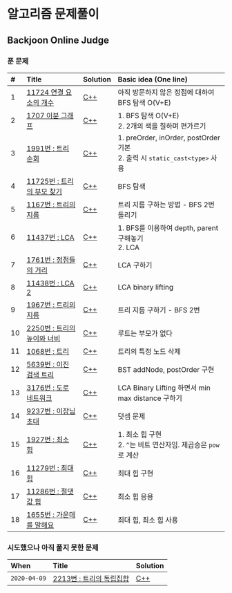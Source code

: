 # 알고리즘 문제풀이

## Backjoon Online Judge

### 푼 문제

|#|Title|Solution|Basic idea (One line)|
|:---|:---|:---|:---|
|1|[11724 연결 요소의 개수](https://www.acmicpc.net/group/board/view/7680/16582)|[C++](https://github.com/kjh107704/Algorithm/blob/master/BOJ/11724.cpp)|아직 방문하지 않은 정점에 대하여 BFS 탐색 O(V+E)|
|2|[1707 이분 그래프](https://www.acmicpc.net/group/board/view/7680/16583)|[C++](https://github.com/kjh107704/Algorithm/blob/master/BOJ/1707.cpp)|1. BFS 탐색 O(V+E)<br>2. 2개의 색을 칠하며 편가르기|
|3|[1991번 : 트리 순회](https://www.acmicpc.net/problem/1991)|[C++](https://github.com/kjh107704/Algorithm/blob/master/BOJ/1991.cpp)|1. preOrder, inOrder, postOrder 기본<br>2. 출력 시 `static_cast<type>` 사용|
|4|[11725번 : 트리의 부모 찾기](https://www.acmicpc.net/problem/11725)|[C++](https://github.com/kjh107704/Algorithm/blob/master/BOJ/11725.cpp)|BFS 탐색|
|5|[1167번 : 트리의 지름](https://www.acmicpc.net/problem/1167)|[C++](https://github.com/kjh107704/Algorithm/blob/master/BOJ/1167.cpp)|트리 지름 구하는 방법 - BFS 2번 돌리기|
|6|[11437번 : LCA](https://www.acmicpc.net/problem/11437)|[C++](https://github.com/kjh107704/Algorithm/blob/master/BOJ/11437.cpp)|1. BFS를 이용하여 depth, parent 구해놓기<br>2. LCA|
|7|[1761번 : 정점들의 거리](https://www.acmicpc.net/problem/1761)|[C++](https://github.com/kjh107704/Algorithm/blob/master/BOJ/1761.cpp)|LCA 구하기|
|8|[11438번 : LCA 2](https://www.acmicpc.net/problem/11438)|[C++](https://github.com/kjh107704/Algorithm/blob/master/BOJ/11438.cpp)|LCA binary lifting|
|9|[1967번 : 트리의 지름](https://www.acmicpc.net/problem/1967)|[C++](https://github.com/kjh107704/Algorithm/blob/master/BOJ/1967.cpp)|트리 지름 구하기 - BFS 2번|
|10|[2250번 : 트리의 높이와 너비](https://www.acmicpc.net/problem/2250)|[C++](https://github.com/kjh107704/Algorithm/blob/master/BOJ/2250.cpp)|루트는 부모가 없다|
|11|[1068번 : 트리](https://www.acmicpc.net/problem/1068)|[C++](https://github.com/kjh107704/Algorithm/blob/master/BOJ/1068.cpp)|트리의 특정 노드 삭제|
|12|[5639번 : 이진 검색 트리](https://www.acmicpc.net/problem/5639)|[C++](https://github.com/kjh107704/Algorithm/blob/master/BOJ/5639.cpp)|BST addNode, postOrder 구현|
|13|[3176번 : 도로 네트워크](https://www.acmicpc.net/problem/3176)|[C++](https://github.com/kjh107704/Algorithm/blob/master/BOJ/3176.cpp)|LCA Binary Lifting 하면서 min max distance 구하기|
|14|[9237번 : 이장님 초대](https://www.acmicpc.net/problem/9237)|[C++](https://github.com/kjh107704/Algorithm/blob/master/BOJ/9237.cpp)|덧셈 문제|
|15|[1927번 : 최소 힙](https://www.acmicpc.net/problem/1927)|[C++](https://github.com/kjh107704/Algorithm/blob/master/BOJ/1927.cpp)|1. 최소 힙 구현<br>2. `^`는 비트 연산자임. 제곱승은 `pow`로 계산|
|16|[11279번 : 최대 힙](https://www.acmicpc.net/problem/11279)|[C++](https://github.com/kjh107704/Algorithm/blob/master/BOJ/11279.cpp)|최대 힙 구현|
|17|[11286번 : 절댓값 힙](https://www.acmicpc.net/problem/11286)|[C++](https://github.com/kjh107704/Algorithm/blob/master/BOJ/11286.cpp)|최소 힙 응용|
|18|[1655번 : 가운데를 말해요](https://www.acmicpc.net/problem/1655)|[C++](https://github.com/kjh107704/Algorithm/blob/master/BOJ/1655.cpp)|최대 힙, 최소 힙 사용|

### 시도했으나 아직 풀지 못한 문제


|When|Title|Solution|
|:---|:---|:---|
|`2020-04-09`|[2213번 : 트리의 독립집합](https://www.acmicpc.net/problem/2213)|[C++](https://github.com/kjh107704/Algorithm/blob/master/BOJ/2213.cpp)|
